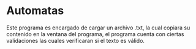 Automatas
===========
Este programa es encargado de cargar un archivo .txt, la cual copiara su contenido en
la ventana del programa, el programa cuenta con ciertas validaciones las cuales verificaran
si el texto es válido.
